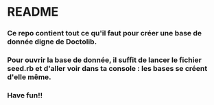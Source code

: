 <h1>README</h1>

<h3>Ce repo contient tout ce qu'il faut pour créer une base de donnée digne de Doctolib.</h3>

<h3>Pour ouvrir la base de donnée, il suffit de lancer le fichier seed.rb et d'aller voir dans ta console : les bases se créent d'elle même. </h3>

<h3><strong>Have fun!!</strong></h3>
